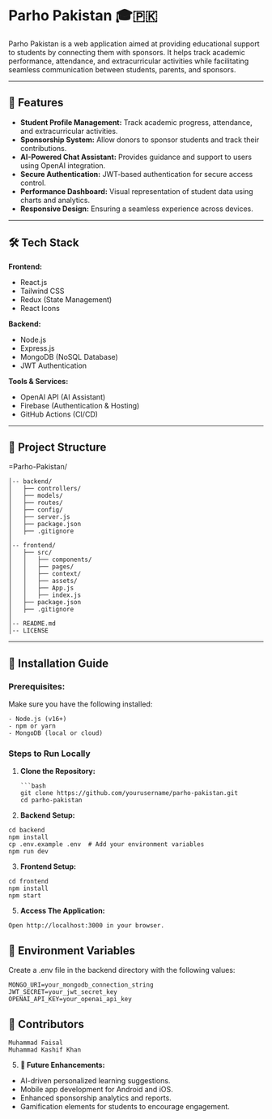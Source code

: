 # Parho Pakistan 🎓🇵🇰

Parho Pakistan is a web application aimed at providing educational support to students by connecting them with sponsors. It helps track academic performance, attendance, and extracurricular activities while facilitating seamless communication between students, parents, and sponsors.

---

## 🚀 Features

- **Student Profile Management:** Track academic progress, attendance, and extracurricular activities.
- **Sponsorship System:** Allow donors to sponsor students and track their contributions.
- **AI-Powered Chat Assistant:** Provides guidance and support to users using OpenAI integration.
- **Secure Authentication:** JWT-based authentication for secure access control.
- **Performance Dashboard:** Visual representation of student data using charts and analytics.
- **Responsive Design:** Ensuring a seamless experience across devices.

---

## 🛠️ Tech Stack
**Frontend:**  
- React.js  
- Tailwind CSS  
- Redux (State Management)  
- React Icons  

**Backend:**  
- Node.js  
- Express.js  
- MongoDB (NoSQL Database)  
- JWT Authentication  

**Tools & Services:**  
- OpenAI API (AI Assistant)  
- Firebase (Authentication & Hosting)  
- GitHub Actions (CI/CD)  

---
## 📂 Project Structure
=Parho-Pakistan/
```
│-- backend/
│   ├── controllers/
│   ├── models/
│   ├── routes/
│   ├── config/
│   ├── server.js
│   ├── package.json
│   ├── .gitignore
│
│-- frontend/
│   ├── src/
│   │   ├── components/
│   │   ├── pages/
│   │   ├── context/
│   │   ├── assets/
│   │   ├── App.js
│   │   ├── index.js
│   ├── package.json
│   ├── .gitignore
│
│-- README.md
│-- LICENSE
```


---

## 🚀 Installation Guide

### **Prerequisites:**
Make sure you have the following installed:
```
- Node.js (v16+)
- npm or yarn
- MongoDB (local or cloud)
```

### **Steps to Run Locally**

1. **Clone the Repository:**
   ```
   ```bash
   git clone https://github.com/yourusername/parho-pakistan.git
   cd parho-pakistan
   ```
   

3. **Backend Setup:**
```
cd backend
npm install
cp .env.example .env  # Add your environment variables
npm run dev
```

3. **Frontend Setup:**
```
cd frontend
npm install
npm start
```
5. **Access The Application:**
```
Open http://localhost:3000 in your browser.
```

## 🔐 Environment Variables
Create a .env file in the backend directory with the following values:
```
MONGO_URI=your_mongodb_connection_string
JWT_SECRET=your_jwt_secret_key
OPENAI_API_KEY=your_openai_api_key
```

## 👥 Contributors
```
Muhammad Faisal
Muhammad Kashif Khan
```

5. **🎯 Future Enhancements:**

- AI-driven personalized learning suggestions.
- Mobile app development for Android and iOS.
- Enhanced sponsorship analytics and reports.
- Gamification elements for students to encourage engagement.



